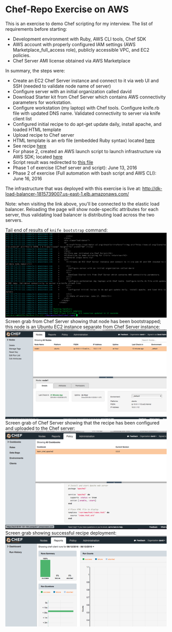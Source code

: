Chef-Repo Exercise on AWS
===============
This is an exercise to demo Chef scripting for my interview. The list of requirements before starting:

* Development environment with Ruby, AWS CLI tools, Chef SDK
* AWS account with properly configured IAM settings (AWS Marketplace_full_access role), publicly accessible VPC, and EC2 policies.
* Chef Server AMI license obtained via AWS Marketplace

In summary, the steps were:

* Create an EC2 Chef Server instance and connect to it via web UI and SSH (needed to validate node name of server)
* Configure server with an initial organization called david
* Download Starter kit from Chef Server which contains AWS connectivity parameters for workstation.
* Configure workstation (my laptop) with Chef tools. Configure knife.rb file with updated DNS name. Validated connectivity to server via knife client list
* Configured initial recipe to do apt-get update daily, install apache, and loaded HTML template
* Upload recipe to Chef server
* HTML template is an erb file (embedded Ruby syntax) located [here](cookbooks/learn_chef_apache2/templates/default/index.html.erb)
* See recipe [here](cookbooks/learn_chef_apache2/recipes/default.rb)
* For phase 2, created an AWS launch script to launch infrastructure via AWS SDK; located [here](aws/launch_script.sh)
* Script result was redirected to [this file](aws/response.txt)
* Phase 1 of exercise (Chef server and script): June 13, 2016
* Phase 2 of exercise (Full automation with bash script and AWS CLI): June 16, 2016

The infrastructure that was deployed with this exercise is live at: http://dk-load-balancer-1815739007.us-east-1.elb.amazonaws.com/

Note: when visiting the link above, you'll be connected to the elastic load balancer. Reloading the page will show node-specific attributes for each server, thus validating load balancer is distributing load across the two servers.

Tail end of results of `knife bootstrap` command:
![First Image](images/chef_scr_grab.png)
Screen grab from Chef Server showing that node has been bootstrapped; this node is an Ubuntu EC2 instance separate from Chef Server instance:
![Second Image](images/node_scr_grab.png)
Screen grab of Chef Server showing that the recipe has been configured and uploaded to the Chef server:
![Third Image](images/policy_scr_grab.png)
Screen grab showing successful recipe deployment:
![Fourth Image](images/report_scr_grab.png)
